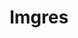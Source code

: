 ---
ee_id: '4371'
site: '1'
type: '2'
long_id: 2016-097 Imgres
url: 2016-097-imgres
title: Imgres
year: '2016'
medium: Chromogenic print
commission:
add_credit:
dims: 66 x 37.5 in
pitch:
ps:
live_url:
related:
youtube:
imgs: imgres-2016-097-digital-database-ih.jpg
subheading:
year2: '2016'
download:
add_credits:
related_code:
layout: things-i-made
---